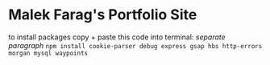 # Malek Farag's Portfolio Site


to install packages copy + paste this code into terminal: *separate paragraph*
`npm install cookie-parser debug express gsap hbs http-errors morgan mysql waypoints`
